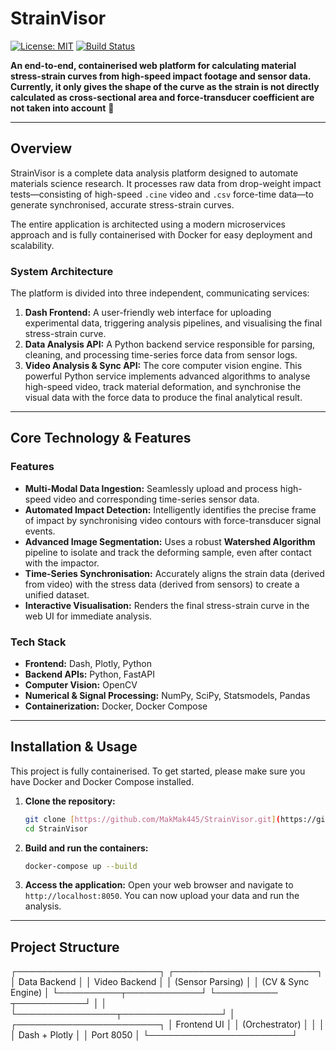 # StrainVisor

[![License: MIT](https://img.shields.io/badge/License-MIT-yellow.svg)](https://opensource.org/licenses/MIT)
[![Build Status](https://img.shields.io/badge/build-passing-brightgreen.svg)](https://github.com/your-username/StrainVisor)

**An end-to-end, containerised web platform for calculating material stress-strain curves from high-speed impact footage and sensor data. Currently, it only gives the shape of the curve as the strain is not directly calculated as cross-sectional area and force-transducer coefficient are not taken into account** 🔬

---

## Overview

StrainVisor is a complete data analysis platform designed to automate materials science research. It processes raw data from drop-weight impact tests—consisting of high-speed `.cine` video and `.csv` force-time data—to generate synchronised, accurate stress-strain curves.

The entire application is architected using a modern microservices approach and is fully containerised with Docker for easy deployment and scalability.

### System Architecture

The platform is divided into three independent, communicating services:



1.  **Dash Frontend:** A user-friendly web interface for uploading experimental data, triggering analysis pipelines, and visualising the final stress-strain curve.
2.  **Data Analysis API:** A Python backend service responsible for parsing, cleaning, and processing time-series force data from sensor logs.
3.  **Video Analysis & Sync API:** The core computer vision engine. This powerful Python service implements advanced algorithms to analyse high-speed video, track material deformation, and synchronise the visual data with the force data to produce the final analytical result.

---

## Core Technology & Features

### Features

* **Multi-Modal Data Ingestion:** Seamlessly upload and process high-speed video and corresponding time-series sensor data.
* **Automated Impact Detection:** Intelligently identifies the precise frame of impact by synchronising video contours with force-transducer signal events.
* **Advanced Image Segmentation:** Uses a robust **Watershed Algorithm** pipeline to isolate and track the deforming sample, even after contact with the impactor.
* **Time-Series Synchronisation:** Accurately aligns the strain data (derived from video) with the stress data (derived from sensors) to create a unified dataset.
* **Interactive Visualisation:** Renders the final stress-strain curve in the web UI for immediate analysis.

### Tech Stack

* **Frontend:** Dash, Plotly, Python
* **Backend APIs:** Python, FastAPI
* **Computer Vision:** OpenCV
* **Numerical & Signal Processing:** NumPy, SciPy, Statsmodels, Pandas
* **Containerization:** Docker, Docker Compose

---

## Installation & Usage

This project is fully containerised. To get started, please make sure you have Docker and Docker Compose installed.

1.  **Clone the repository:**
    ```bash
    git clone [https://github.com/MakMak445/StrainVisor.git](https://github.com/MakMak445/StrainVisor.git)
    cd StrainVisor
    ```

2.  **Build and run the containers:**
    ```bash
    docker-compose up --build
    ```

3.  **Access the application:**
    Open your web browser and navigate to `http://localhost:8050`. You can now upload your data and run the analysis.

---

## Project Structure
┌───────────────────────┐        ┌───────────────────────┐
│     Data Backend      │        │     Video Backend     │
│   (Sensor Parsing)    │        │  (CV & Sync Engine)   │
└──────────┬────────────┘        └────────── ┬───────────┘
           │                                 │
           └────────────────┬────────────────┘
                            │
                  ┌───────────────────────┐
                  │      Frontend UI      │
                  │   (Orchestrator)      │
                  │                       │
                  │     Dash + Plotly     │
                  │       Port 8050       │
                  └───────────────────────┘
```
